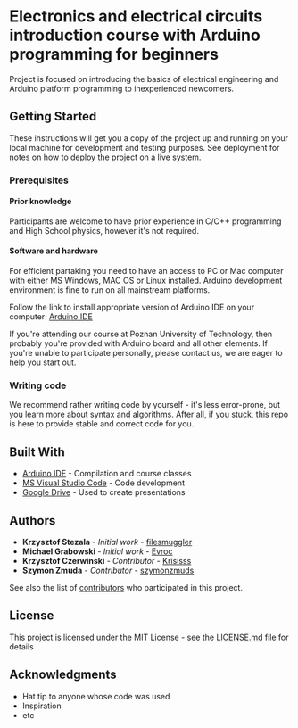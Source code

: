 # Electronics and electrical circuits introduction course with Arduino programming for beginners

Project is focused on introducing the basics of electrical engineering and Arduino platform programming to inexperienced newcomers. 

## Getting Started

These instructions will get you a copy of the project up and running on your local machine for development and testing purposes. See deployment for notes on how to deploy the project on a live system.

### Prerequisites

#### Prior knowledge 

Participants are welcome to have prior experience in C/C++ programming and High School physics, however it's not required.

#### Software and hardware

For efficient partaking you need to have an access to PC or Mac computer with either MS Windows, MAC OS or Linux installed. Arduino development environment is fine to run on all mainstream platforms.

Follow the link to install appropriate version of Arduino IDE on your computer: [Arduino IDE](https://www.arduino.cc/en/Main/Software)

If you're attending our course at Poznan University of Technology, then probably you're provided with Arduino board and all other elements. If you're unable to participate personally, please contact us, we are eager to help you start out.

### Writing code

We recommend rather writing code by yourself - it's less error-prone, but you learn more about syntax and algorithms. After all, if you stuck, this repo is here to provide stable and correct code for you.

## Built With

* [Arduino IDE](https://www.arduino.cc/en/Main/Software) - Compilation and course classes
* [MS Visual Studio Code](https://code.visualstudio.com/) - Code development
* [Google Drive](https://drive.google.com/) - Used to create presentations

## Authors

* **Krzysztof Stezala** - *Initial work* - [filesmuggler](https://github.com/filesmuggler)
* **Michael Grabowski** - *Initial work* - [Evroc](https://github.com/Evroc)
* **Krzysztof Czerwinski** - *Contributor* - [Krisisss](https://github.com/Krisisss)
* **Szymon Zmuda** - *Contributor* - [szymonzmuds](https://github.com/szymonzmuds)

See also the list of [contributors](https://github.com/kn-cybair/teal/contributors) who participated in this project.

## License

This project is licensed under the MIT License - see the [LICENSE.md](LICENSE.md) file for details

## Acknowledgments

* Hat tip to anyone whose code was used
* Inspiration
* etc
